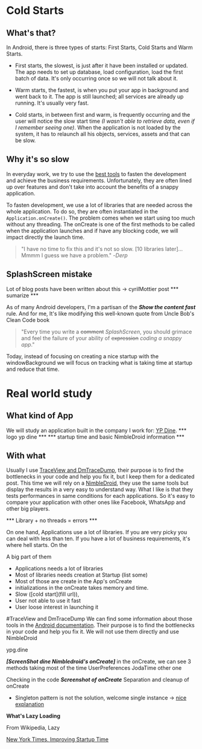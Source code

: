 # Cold Starts
## What's that?
In Android, there is three types of starts: First Starts, Cold Starts and Warm Starts.

- First starts, the slowest, is just after it have been installed or updated. The app needs to set up database, load configuration, load the first batch of data. It's only occurring once so we will not talk about it.

- Warm starts, the fastest, is when you put your app in background and went back to it. The app is still launched; all services are already up running. It's usually very fast.

- Cold starts, in between first and warm, is frequently occurring and the user will notice the slow start time *(I wasn't able to retrieve data, even if I remember seeing one)*. When the application is not loaded by the system, it has to relaunch all his objects, services, assets and that can be slow.

## Why it's so slow
In everyday work, we try to use the [best tools](https://github.com/codepath/android_guides/wiki/Must-Have-Libraries) to fasten the development and achieve the business requirements. Unfortunately, they are often lined up over features and don't take into account the benefits of a snappy application.

To fasten development, we use a lot of libraries that are needed across the whole application. To do so, they are often instantiated in the ```Application.onCreate()```. The problem comes when we start using too much without any threading. The onCreate is one of the first methods to be called when the application launches and if have any blocking code, we will impact directly the launch time.

> "I have no time to fix this and it's not so slow. [10 libraries later]... Mmmm I guess we have a problem." -*Derp*

## SplashScreen mistake
Lot of blog posts have been written about this -> cyrilMottier post
*** sumarize ***

As of many Android developers, I'm a partisan of the ***Show the content fast*** rule. And for me, It's like modifying this well-known quote from Uncle Bob's Clean Code book
> "Every time you write a ~~comment~~ *SplashScreen*, you should grimace and feel the failure of your ability of ~~expression~~ *coding a snappy app*."

Today, instead of focusing on creating a nice startup with the windowBackground we will focus on tracking what is taking time at startup and reduce that time.

# Real world study
## What kind of App
We will study an application built in the company I work for: [YP Dine](https://play.google.com/store/apps/details?id=com.ypg.dine).
*** logo yp dine ***
*** startup time and basic NimbleDroid information ***

## With what
Usually I use [TraceView and DmTraceDump](http://developer.android.com/tools/debugging/debugging-tracing.html), their purpose is to find the bottlenecks in your code and help you fix it, but I keep them for a dedicated post. This time we will rely on a [NimbleDroid](https://nimbledroid.com/), they use the same tools but display the results in a very easy to understand way. What I like is that they tests performances in same conditions for each applications. So it's easy to compare your application with other ones like Facebook, WhatsApp and other big players.

















*** Library + no threads = errors ***

On one hand,
Applications use a lot of libraries. If you are very picky you can deal with less than ten. If you have a lot of business requirements, it's where hell starts. On the

A big part of them
- Applications needs a lot of libraries
- Most of libraries needs creation at Startup (list some)
- Most of those are create in the App's onCreate
- initializations in the onCreate takes memory and time.
- Slow ([cold start](fill url)),
- User not able to use it fast
- User loose interest in launching it



#TraceView and DmTraceDump
We can find some information about those tools in the [Android documentation](http://developer.android.com/tools/debugging/debugging-tracing.html). Their purpose is to find the bottlenecks in your code and help you fix it. We will not use them directly and use NimbleDroid

ypg.dine

***[ScreenShot dine Nimbledroid's onCreate]***
in the onCreate, we can see 3 methods taking most of the time
UserPreferences
JodaTime
other one

Checking in the code
***Screenshot of onCreate***
Separation and cleanup of onCreate



- Singleton pattern is not the solution, welcome single instance
-> [nice explanation](http://programmers.stackexchange.com/a/40610/212413)




**What's Lazy Loading**

From Wikipedia, Lazy


[New York Times, Improving Startup Time](http://open.blogs.nytimes.com/2016/02/11/improving-startup-time-in-the-nytimes-android-app/?_r=0)
